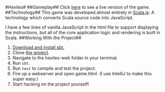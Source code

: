 #Hexiles#
##Gameplay##
Click [here](http://phillipjohnson.github.io/hexiles-web/game.html) to see a live version of the game.
##Technology##
This game was developed almost entirely in [Scala.js](http://www.scala-js.org/): A technology which converts Scala source code into JavaScript.

I have a few lines of vanilla JavaScript in the html file to support displaying the instructions, but all of the core application logic and rendering is built in Scala.
##Working With the Project##
 1. [Download and install sbt.](http://www.scala-sbt.org/0.13/tutorial/Setup.html)
 2. Clone [the project](https://github.com/phillipjohnson/hexiles-web.git).
 3. Navigate to the hexiles-web folder in your terminal.
 4. Run `sbt`.
 5. Run `test` to compile and test the project.
 6. Fire up a webserver and open game.html. (I use IntelliJ to make this super easy.)
 7. Start hacking on the project yourself!